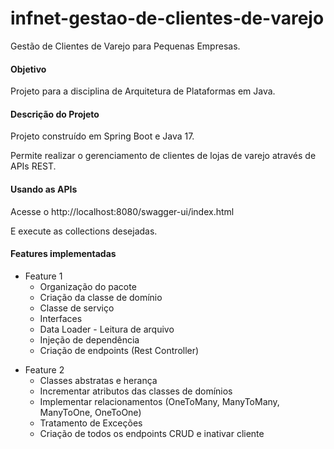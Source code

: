 # infnet-gestao-de-clientes-de-varejo
Gestão de Clientes de Varejo para Pequenas Empresas.

#### Objetivo
Projeto para a disciplina de Arquitetura de Plataformas em Java.

#### Descrição do Projeto
Projeto construído em Spring Boot e Java 17.

Permite realizar o gerenciamento de clientes de lojas de varejo através de APIs REST.

#### Usando as APIs
Acesse o http://localhost:8080/swagger-ui/index.html

E execute as collections desejadas.

#### Features implementadas

* Feature 1 
   - Organização do pacote
   - Criação da classe de domínio
   - Classe de serviço
   - Interfaces
   - Data Loader - Leitura de arquivo
   - Injeção de dependência
   - Criação de endpoints (Rest Controller)

- Feature 2
   - Classes abstratas e herança
   - Incrementar atributos das classes de domínios
   - Implementar relacionamentos (OneToMany, ManyToMany, ManyToOne, OneToOne)
   - Tratamento de Exceções
   - Criação de todos os endpoints CRUD e inativar cliente